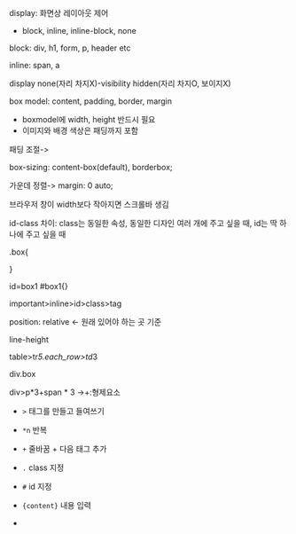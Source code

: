 display: 화면상 레이아웃 제어

- block, inline, inline-block, none

block: div, h1, form, p, header etc

inline: span, a

display none(자리 차지X)-visibility hidden(자리 차지O, 보이지X)

box model: content, padding, border, margin

- boxmodel에 width, height 반드시 필요
- 이미지와 배경 색상은 패딩까지 포함

패딩 조절->

box-sizing: content-box(default), borderbox;

가운데 정렬-> margin: 0 auto;

브라우저 창이 width보다 작아지면 스크롤바 생김

id-class 차이: class는 동일한 속성, 동일한 디자인 여러 개에 주고 싶을 때, id는 딱 하나에 주고 싶을 때

.box{

}

id=box1 #box1{}

important>inline>id>class>tag

position: relative <- 원래 있어야 하는 곳 기준

line-height

table>tr*5.each_row>td*3

div.box

div>p*3+span *  3 ->+:형제요소

- `>`  태그를 만들고 들여쓰기
- `*n` 반복
-  `+` 줄바꿈 + 다음 태그 추가
- `.` class 지정
-  `#` id 지정

- `{content}` 내용 입력
- 



